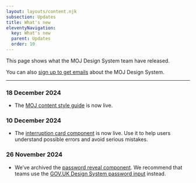 ```yaml
---
layout: layouts/content.njk
subsection: Updates
title: What's new
eleventyNavigation:
  key: What's new
  parent: Updates
  order: 10
---
```


This page shows what the MOJ Design System team have released.

You can also [sign up to get emails](https://docs.google.com/forms/d/1i7rinQINSjdQ6w_SChXqxQFTttPMgfcSfPamq8YRnP8/viewform) about the MOJ Design System.

<hr>

### 18 December 2024

- The [MOJ content style guide](/content-standards/style-guide/) is now live.

### 10 December 2024

- The [interruption card component](/components/interruption-card/) is now live. Use it to help users understand possible errors and avoid serious mistakes.

### 26 November 2024

- We’ve archived the [password reveal component](/archive/password-reveal/). We recommend that teams use the [GOV.UK Design System password input](https://design-system.service.gov.uk/components/password-input/) instead.
